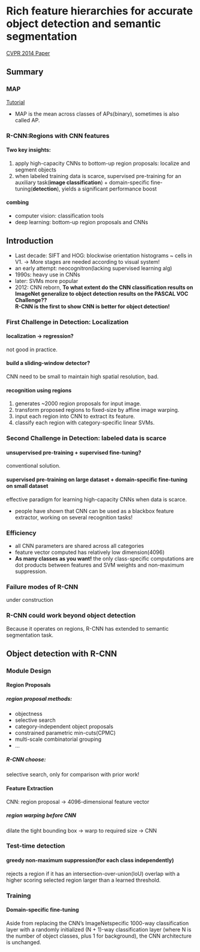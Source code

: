 
# Rich feature hierarchies for accurate object detection and semantic segmentation

[CVPR 2014 Paper](https://arxiv.org/pdf/1311.2524.pdf)

## Summary
### MAP
[Tutorial](https://medium.com/@jonathan_hui/map-mean-average-precision-for-object-detection-45c121a31173)  
* MAP is the mean across classes of APs(binary), sometimes is also called AP.  

### R-CNN:Regions with CNN features
#### Two key insights:  
1. apply high-capacity CNNs to bottom-up region proposals: localize and segment objects
2. when labeled training data is scarce, supervised pre-training for an auxiliary task(**image classification**) + domain-specific fine-tuning(**detection**), yields a significant performance boost
#### combing
* computer vision: classification tools
* deep learning: bottom-up region proposals and CNNs

## Introduction
* Last decade: SIFT and HOG: blockwise orientation histograms ~ cells in V1.  -> More stages are needed according to visual system!  
* an early attempt: neocognitron(lacking supervised learning alg)  
* 1990s: heavy use in CNNs 
* later: SVMs more popular
* 2012: CNN reborn, **To what extent do the CNN classification results on ImageNet generalize to object detection results on the PASCAL VOC Challenge??**  
**R-CNN is the first to show CNN is better for object detection!**  

### First Challenge in Detection: Localization
#### localization -> regression?
not good in practice.  
#### build a sliding-window detector?
CNN need to be small to maintain high spatial resolution, bad.  
#### recognition using regions
1. generates ~2000 region proposals for input image.  
2. transform proposed regions to fixed-size by affine image warping.  
3. input each region into CNN to extract its feature.  
4. classify each region with category-specific linear SVMs.  

### Second Challenge in Detection: labeled data is scarce
#### unsupervised pre-training + supervised fine-tuning?  
conventional solution.
#### supervised pre-training on large dataset + domain-specific fine-tuning on small dataset
effective paradigm for learning high-capacity CNNs when data is scarce.  
* people have shown that CNN can be used as a blackbox feature extractor, working on several recognition tasks!  

### Efficiency
* all CNN parameters are shared across all categories
* feature vector computed has relatively low dimension(4096)
* **As many classes as you want!** the only class-specific computations are dot products between features and SVM weights and non-maximum suppression.   

### Failure modes of R-CNN
under construction
  
### R-CNN could work beyond object detection
Because it operates on regions, R-CNN has extended to semantic segmentation task.  

## Object detection with R-CNN
### Module Design
#### Region Proposals
##### region proposal methods:
* objectness
* selective search
* category-independent object proposals
* constrained parametric min-cuts(CPMC)
* multi-scale combinatorial grouping
* ...
##### R-CNN choose:
selective search, only for comparison with prior work!

#### Feature Extraction 
CNN: region proposal -> 4096-dimensional feature vector
##### region warping before CNN
dilate the tight bounding box -> warp to required size -> CNN

### Test-time detection
#### greedy non-maximum suppression(for each class independently)
rejects a region if it has an intersection-over-union(IoU) overlap with a higher scoring selected region larger than a learned threshold.  

### Training
#### Domain-specific fine-tuning
Aside from replacing the CNN’s ImageNetspecific 1000-way classification layer with a randomly initialized (N + 1)-way classification layer (where N is the number of object classes, plus 1 for background), the CNN architecture is unchanged.






